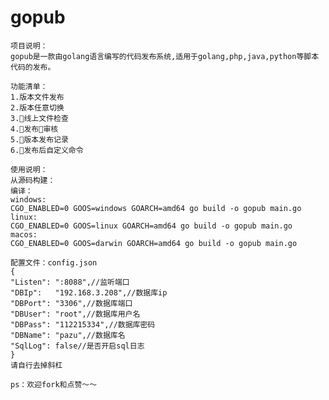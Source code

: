 # gopub
	项目说明：
	gopub是一款由golang语言编写的代码发布系统,适用于golang,php,java,python等脚本代码的发布。

	功能清单：
	1.版本文件发布
	2.版本任意切换
	3.线上文件检查
	4.发布审核
	5.版本发布记录
	6.发布后自定义命令

	使用说明：
	从源码构建：
	编译：
	windows:
	CGO_ENABLED=0 GOOS=windows GOARCH=amd64 go build -o gopub main.go
	linux:
	CGO_ENABLED=0 GOOS=linux GOARCH=amd64 go build -o gopub main.go
	macos:
	CGO_ENABLED=0 GOOS=darwin GOARCH=amd64 go build -o gopub main.go

	配置文件：config.json
	{
	"Listen": ":8088",//监听端口
	"DBIp":   "192.168.3.208",//数据库ip
	"DBPort": "3306",//数据库端口
	"DBUser": "root",//数据库用户名
	"DBPass": "112215334",//数据库密码
	"DBName": "pazu",//数据库名
	"SqlLog": false//是否开启sql日志
	}
	请自行去掉斜杠

	ps：欢迎fork和点赞～～
